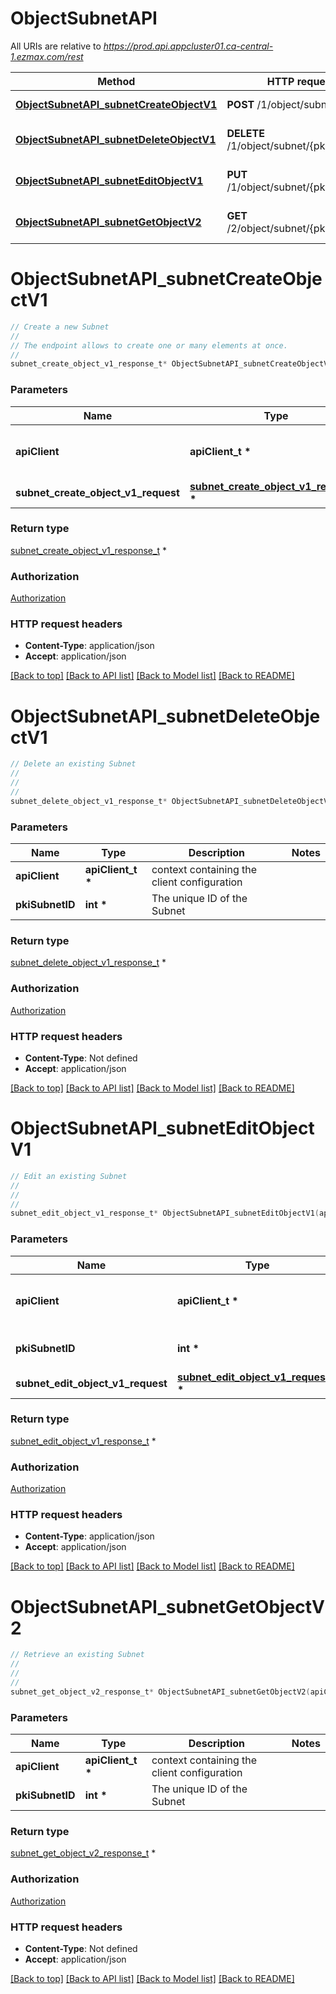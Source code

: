 # ObjectSubnetAPI

All URIs are relative to *https://prod.api.appcluster01.ca-central-1.ezmax.com/rest*

Method | HTTP request | Description
------------- | ------------- | -------------
[**ObjectSubnetAPI_subnetCreateObjectV1**](ObjectSubnetAPI.md#ObjectSubnetAPI_subnetCreateObjectV1) | **POST** /1/object/subnet | Create a new Subnet
[**ObjectSubnetAPI_subnetDeleteObjectV1**](ObjectSubnetAPI.md#ObjectSubnetAPI_subnetDeleteObjectV1) | **DELETE** /1/object/subnet/{pkiSubnetID} | Delete an existing Subnet
[**ObjectSubnetAPI_subnetEditObjectV1**](ObjectSubnetAPI.md#ObjectSubnetAPI_subnetEditObjectV1) | **PUT** /1/object/subnet/{pkiSubnetID} | Edit an existing Subnet
[**ObjectSubnetAPI_subnetGetObjectV2**](ObjectSubnetAPI.md#ObjectSubnetAPI_subnetGetObjectV2) | **GET** /2/object/subnet/{pkiSubnetID} | Retrieve an existing Subnet


# **ObjectSubnetAPI_subnetCreateObjectV1**
```c
// Create a new Subnet
//
// The endpoint allows to create one or many elements at once.
//
subnet_create_object_v1_response_t* ObjectSubnetAPI_subnetCreateObjectV1(apiClient_t *apiClient, subnet_create_object_v1_request_t * subnet_create_object_v1_request);
```

### Parameters
Name | Type | Description  | Notes
------------- | ------------- | ------------- | -------------
**apiClient** | **apiClient_t \*** | context containing the client configuration |
**subnet_create_object_v1_request** | **[subnet_create_object_v1_request_t](subnet_create_object_v1_request.md) \*** |  | 

### Return type

[subnet_create_object_v1_response_t](subnet_create_object_v1_response.md) *


### Authorization

[Authorization](../README.md#Authorization)

### HTTP request headers

 - **Content-Type**: application/json
 - **Accept**: application/json

[[Back to top]](#) [[Back to API list]](../README.md#documentation-for-api-endpoints) [[Back to Model list]](../README.md#documentation-for-models) [[Back to README]](../README.md)

# **ObjectSubnetAPI_subnetDeleteObjectV1**
```c
// Delete an existing Subnet
//
// 
//
subnet_delete_object_v1_response_t* ObjectSubnetAPI_subnetDeleteObjectV1(apiClient_t *apiClient, int pkiSubnetID);
```

### Parameters
Name | Type | Description  | Notes
------------- | ------------- | ------------- | -------------
**apiClient** | **apiClient_t \*** | context containing the client configuration |
**pkiSubnetID** | **int \*** | The unique ID of the Subnet | 

### Return type

[subnet_delete_object_v1_response_t](subnet_delete_object_v1_response.md) *


### Authorization

[Authorization](../README.md#Authorization)

### HTTP request headers

 - **Content-Type**: Not defined
 - **Accept**: application/json

[[Back to top]](#) [[Back to API list]](../README.md#documentation-for-api-endpoints) [[Back to Model list]](../README.md#documentation-for-models) [[Back to README]](../README.md)

# **ObjectSubnetAPI_subnetEditObjectV1**
```c
// Edit an existing Subnet
//
// 
//
subnet_edit_object_v1_response_t* ObjectSubnetAPI_subnetEditObjectV1(apiClient_t *apiClient, int pkiSubnetID, subnet_edit_object_v1_request_t * subnet_edit_object_v1_request);
```

### Parameters
Name | Type | Description  | Notes
------------- | ------------- | ------------- | -------------
**apiClient** | **apiClient_t \*** | context containing the client configuration |
**pkiSubnetID** | **int \*** | The unique ID of the Subnet | 
**subnet_edit_object_v1_request** | **[subnet_edit_object_v1_request_t](subnet_edit_object_v1_request.md) \*** |  | 

### Return type

[subnet_edit_object_v1_response_t](subnet_edit_object_v1_response.md) *


### Authorization

[Authorization](../README.md#Authorization)

### HTTP request headers

 - **Content-Type**: application/json
 - **Accept**: application/json

[[Back to top]](#) [[Back to API list]](../README.md#documentation-for-api-endpoints) [[Back to Model list]](../README.md#documentation-for-models) [[Back to README]](../README.md)

# **ObjectSubnetAPI_subnetGetObjectV2**
```c
// Retrieve an existing Subnet
//
// 
//
subnet_get_object_v2_response_t* ObjectSubnetAPI_subnetGetObjectV2(apiClient_t *apiClient, int pkiSubnetID);
```

### Parameters
Name | Type | Description  | Notes
------------- | ------------- | ------------- | -------------
**apiClient** | **apiClient_t \*** | context containing the client configuration |
**pkiSubnetID** | **int \*** | The unique ID of the Subnet | 

### Return type

[subnet_get_object_v2_response_t](subnet_get_object_v2_response.md) *


### Authorization

[Authorization](../README.md#Authorization)

### HTTP request headers

 - **Content-Type**: Not defined
 - **Accept**: application/json

[[Back to top]](#) [[Back to API list]](../README.md#documentation-for-api-endpoints) [[Back to Model list]](../README.md#documentation-for-models) [[Back to README]](../README.md)

